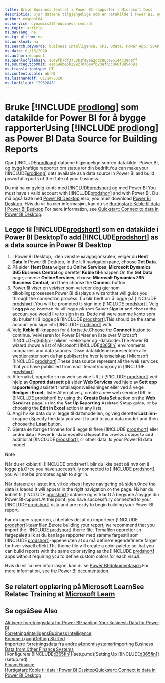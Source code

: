 ```yaml
---
title: Bruke Business Central i Power BI-rapporter | Microsoft Docs
description: Gjør dataene tilgjengelige som en datakilde i Power BI, og bygg kraftige rapporter om status for din bedrift.
author: edupont04
ms.service: dynamics365-business-central
ms.topic: article
ms.devlang: na
ms.tgt_pltfrm: na
ms.workload: na
ms.search.keywords: business intelligence, KPI, Odata, Power App, SOAP, analysis
ms.date: 01/13/2020
ms.author: edupont
ms.openlocfilehash: a069fb7df3738b1f42aa2ddc86ce95144c39daff
ms.sourcegitcommit: ead69ebe5b29927876a4fb23afb6c066f8854591
ms.translationtype: HT
ms.contentlocale: nb-NO
ms.lasthandoff: 01/14/2020
ms.locfileid: "2952845"
---
```

# <a name="using-include-prodlongincludesprodlongmd-as-power-bi-data-source-for-building-reports"></a><span data-ttu-id="a05a5-103">Bruke [!INCLUDE [prodlong](includes/prodlong.md)] som datakilde for Power BI for å bygge rapporter</span><span class="sxs-lookup"><span data-stu-id="a05a5-103">Using [!INCLUDE [prodlong](includes/prodlong.md)] as Power BI Data Source for Building Reports</span></span>

<span data-ttu-id="a05a5-104">Gjør [!INCLUDE[prodlong](includes/prodlong.md)]-dataene tilgjengelige som en datakilde i Power BI, og bygg kraftige rapporter om status for din bedrift.</span><span class="sxs-lookup"><span data-stu-id="a05a5-104">You can make your [!INCLUDE[prodlong](includes/prodlong.md)] data available as a data source in Power BI and build powerful reports of the state of your business.</span></span>  

<span data-ttu-id="a05a5-105">Du må ha en gyldig konto med [!INCLUDE[prodshort](includes/prodshort.md)] og med Power BI.</span><span class="sxs-lookup"><span data-stu-id="a05a5-105">You must have a valid account with [!INCLUDE[prodshort](includes/prodshort.md)] and with Power BI.</span></span> <span data-ttu-id="a05a5-106">Du må også laste ned [Power BI Desktop](https://powerbi.microsoft.com/desktop/).</span><span class="sxs-lookup"><span data-stu-id="a05a5-106">Also, you must download [Power BI Desktop](https://powerbi.microsoft.com/desktop/).</span></span> <span data-ttu-id="a05a5-107">Hvis du vil ha mer informasjon, kan du se [Hurtigstart: Koble til data i Power BI Desktop](/power-bi/desktop-quickstart-connect-to-data).</span><span class="sxs-lookup"><span data-stu-id="a05a5-107">For more information, see [Quickstart: Connect to data in Power BI Desktop](/power-bi/desktop-quickstart-connect-to-data).</span></span>  

## <a name="to-add-includeprodshortincludesprodshortmd-as-a-data-source-in-power-bi-desktop"></a><span data-ttu-id="a05a5-108">Legge til [!INCLUDE[prodshort](includes/prodshort.md)] som en datakilde i Power BI Desktop</span><span class="sxs-lookup"><span data-stu-id="a05a5-108">To add [!INCLUDE[prodshort](includes/prodshort.md)] as a data source in Power BI Desktop</span></span>

1. <span data-ttu-id="a05a5-109">I Power BI Desktop, i den venstre navigasjonsruten, velger du **Hent Data**.</span><span class="sxs-lookup"><span data-stu-id="a05a5-109">In Power BI Desktop, in the left navigation pane, choose **Get Data**.</span></span>
2. <span data-ttu-id="a05a5-110">På siden **Hent Data** velger du **Online Services**, **Microsoft Dynamics 365 Business Central** og deretter **Koble til**-knappen.</span><span class="sxs-lookup"><span data-stu-id="a05a5-110">On the **Get Data** page, choose **Online Services**, choose **Microsoft Dynamics 365 Business Central**, and then choose the **Connect** button.</span></span>
3. <span data-ttu-id="a05a5-111">Power BI viser en veiviser som veileder deg gjennom tilkoblingsprosessen.</span><span class="sxs-lookup"><span data-stu-id="a05a5-111">Power BI displays a wizard that will guide you through the connection process.</span></span> <span data-ttu-id="a05a5-112">Du blir bedt om å logge på [!INCLUDE [prodshort](includes/prodshort.md)].</span><span class="sxs-lookup"><span data-stu-id="a05a5-112">You will be prompted to sign into [!INCLUDE [prodshort](includes/prodshort.md)].</span></span> <span data-ttu-id="a05a5-113">Velg **Logg på** og kontoen du vil logge på som.</span><span class="sxs-lookup"><span data-stu-id="a05a5-113">Select **Sign in** and choose the account you would like to sign in as.</span></span> <span data-ttu-id="a05a5-114">Dette må være samme konto som du bruker til å logge på [!INCLUDE [prodshort](includes/prodshort.md)].</span><span class="sxs-lookup"><span data-stu-id="a05a5-114">This should be the same account you sign into [!INCLUDE [prodshort](includes/prodshort.md)] with.</span></span>
4. <span data-ttu-id="a05a5-115">Velg **Koble til**-knappen for å fortsette.</span><span class="sxs-lookup"><span data-stu-id="a05a5-115">Choose the **Connect** button to continue.</span></span> <span data-ttu-id="a05a5-116">Veiviseren for Power BI viser en liste over Microsoft [!INCLUDE[d365fin](includes/d365fin_md.md)]-miljøer, -selskaper og -datakilder.</span><span class="sxs-lookup"><span data-stu-id="a05a5-116">The Power BI wizard shows a list of Microsoft [!INCLUDE[d365fin](includes/d365fin_md.md)] environments, companies and data sources.</span></span> <span data-ttu-id="a05a5-117">Disse datakildene representerer alle webtjenester som du har publisert fra hver leier/selskap i Microsoft [!INCLUDE [prodshort](includes/prodshort.md)].</span><span class="sxs-lookup"><span data-stu-id="a05a5-117">These data source represent all the web services that you have published from each tenant/company in [!INCLUDE [prodshort](includes/prodshort.md)].</span></span>
5. <span data-ttu-id="a05a5-118">Alternativt, opprette en ny web service URL i [!INCLUDE [prodshort](includes/prodshort.md)] ved hjelp av **Opprett datasett** på siden **Web Services** ved hjelp av **Sett opp rapportering** assistert installasjonsveiledningen eller ved å velge **Rediger i Excel** i lister.</span><span class="sxs-lookup"><span data-stu-id="a05a5-118">Alternatively, create a new web service URL in [!INCLUDE [prodshort](includes/prodshort.md)] by using the **Create Data Set** action on the **Web Services** page, using the **Set Up Reporting** Assisted Setup guide, or by choosing the **Edit in Excel** action in any lists.</span></span>
6. <span data-ttu-id="a05a5-119">Angi hvilke data du vil legge til datamodellen, og velg deretter **Last inn**-knappen.</span><span class="sxs-lookup"><span data-stu-id="a05a5-119">Specify the data you want to add to your data model, and then choose the **Load** button.</span></span>
7. <span data-ttu-id="a05a5-120">Gjenta de forrige trinnene for å legge til flere [!INCLUDE [prodshort](includes/prodshort.md)] eller andre data i Power BI-datamodellen.</span><span class="sxs-lookup"><span data-stu-id="a05a5-120">Repeat the previous steps to add additional [!INCLUDE [prodshort](includes/prodshort.md)], or other data, to your Power BI data model.</span></span>

> [!NOTE]  
> <span data-ttu-id="a05a5-121">Når du er koblet til [!INCLUDE [prodshort](includes/prodshort.md)], blir du ikke bedt på nytt om å logge på.</span><span class="sxs-lookup"><span data-stu-id="a05a5-121">Once you have successfully connected to [!INCLUDE [prodshort](includes/prodshort.md)], you will not be prompted again to sign in.</span></span>

<span data-ttu-id="a05a5-122">Når dataene er lastet inn, vil de vises i høyre navigering på siden.</span><span class="sxs-lookup"><span data-stu-id="a05a5-122">Once the data is loaded it will appear in the right navigation on the page.</span></span> <span data-ttu-id="a05a5-123">Nå har du koblet til [!INCLUDE [prodshort](includes/prodshort.md)]-dataene og er klar til å begynne å bygge din Power BI-rapport.</span><span class="sxs-lookup"><span data-stu-id="a05a5-123">At this point, you have successfully connected to your [!INCLUDE [prodshort](includes/prodshort.md)] data and are ready to begin building your Power BI report.</span></span>  

<span data-ttu-id="a05a5-124">Før du lager rapporten, anbefales det at du importerer [!INCLUDE [prodshort](includes/prodshort.md)]-teamfilen.</span><span class="sxs-lookup"><span data-stu-id="a05a5-124">Before building your report, we recommend that you import the [!INCLUDE [prodshort](includes/prodshort.md)] theme file.</span></span>  <span data-ttu-id="a05a5-125">Temafilen oppretter en fargepalett slik at du kan lage rapporter med samme fargestil som [!INCLUDE [prodshort](includes/prodshort.md)]-appene uten at du må definere egendefinerte farger for hver visuell effekt.</span><span class="sxs-lookup"><span data-stu-id="a05a5-125">The theme file will create a color palette so that you can build reports with the same color styling as the [!INCLUDE [prodshort](includes/prodshort.md)] apps without requiring you to define custom colors for each visual.</span></span>

<span data-ttu-id="a05a5-126">Hvis du vil ha mer informasjon, kan du se [Power BI-dokumentasjon](/power-bi/consumer/power-bi-consumer-landing/).</span><span class="sxs-lookup"><span data-stu-id="a05a5-126">For more information, see the [Power BI documentation](/power-bi/consumer/power-bi-consumer-landing/).</span></span>

## <a name="see-related-training-at-microsoft-learnlearnmodulesconfigure-powerbi-excel-dynamics-365-business-centralindex"></a><span data-ttu-id="a05a5-127">Se relatert opplæring på [Microsoft Learn](/learn/modules/configure-powerbi-excel-dynamics-365-business-central/index)</span><span class="sxs-lookup"><span data-stu-id="a05a5-127">See Related Training at [Microsoft Learn](/learn/modules/configure-powerbi-excel-dynamics-365-business-central/index)</span></span>

## <a name="see-also"></a><span data-ttu-id="a05a5-128">Se også</span><span class="sxs-lookup"><span data-stu-id="a05a5-128">See Also</span></span>

[<span data-ttu-id="a05a5-129">Aktivere forretningsdata for Power BI</span><span class="sxs-lookup"><span data-stu-id="a05a5-129">Enabling Your Business Data for Power BI</span></span>](admin-powerbi.md)  
[<span data-ttu-id="a05a5-130">Forretningsintelligens</span><span class="sxs-lookup"><span data-stu-id="a05a5-130">Business Intelligence</span></span>](bi.md)  
[<span data-ttu-id="a05a5-131">Komme i gang</span><span class="sxs-lookup"><span data-stu-id="a05a5-131">Getting Started</span></span>](product-get-started.md)  
[<span data-ttu-id="a05a5-132">Importere forretningsdata fra andre økonomisystemer</span><span class="sxs-lookup"><span data-stu-id="a05a5-132">Importing Business Data from Other Finance Systems</span></span>](across-import-data-configuration-packages.md)  
<span data-ttu-id="a05a5-133">[Konfigurere [!INCLUDE[d365fin](includes/d365fin_md.md)]](setup.md)</span><span class="sxs-lookup"><span data-stu-id="a05a5-133">[Setting Up [!INCLUDE[d365fin](includes/d365fin_md.md)]](setup.md)</span></span>  
[<span data-ttu-id="a05a5-134">Finans</span><span class="sxs-lookup"><span data-stu-id="a05a5-134">Finance</span></span>](finance.md)  
[<span data-ttu-id="a05a5-135">Hurtigstart: Koble til data i Power BI Desktop</span><span class="sxs-lookup"><span data-stu-id="a05a5-135">Quickstart: Connect to data in Power BI Desktop</span></span>](/power-bi/desktop-quickstart-connect-to-data)  
